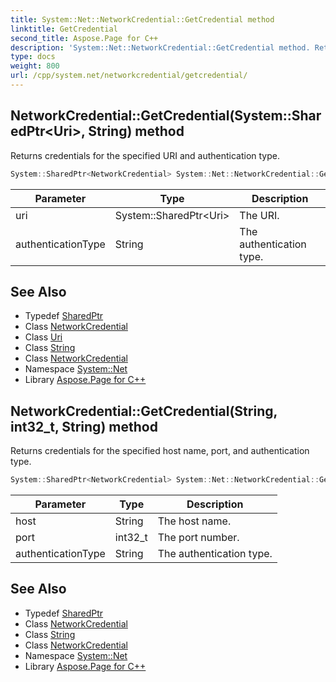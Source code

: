 ```yaml
---
title: System::Net::NetworkCredential::GetCredential method
linktitle: GetCredential
second_title: Aspose.Page for C++
description: 'System::Net::NetworkCredential::GetCredential method. Returns credentials for the specified URI and authentication type in C++.'
type: docs
weight: 800
url: /cpp/system.net/networkcredential/getcredential/
---
```

## NetworkCredential::GetCredential(System::SharedPtr\<Uri\>, String) method


Returns credentials for the specified URI and authentication type.

```cpp
System::SharedPtr<NetworkCredential> System::Net::NetworkCredential::GetCredential(System::SharedPtr<Uri> uri, String authenticationType) override
```


| Parameter | Type | Description |
| --- | --- | --- |
| uri | System::SharedPtr\<Uri\> | The URI. |
| authenticationType | String | The authentication type. |

## See Also

* Typedef [SharedPtr](../../../system/sharedptr/)
* Class [NetworkCredential](../)
* Class [Uri](../../../system/uri/)
* Class [String](../../../system/string/)
* Class [NetworkCredential](../)
* Namespace [System::Net](../../)
* Library [Aspose.Page for C++](../../../)
## NetworkCredential::GetCredential(String, int32_t, String) method


Returns credentials for the specified host name, port, and authentication type.

```cpp
System::SharedPtr<NetworkCredential> System::Net::NetworkCredential::GetCredential(String host, int32_t port, String authenticationType) override
```


| Parameter | Type | Description |
| --- | --- | --- |
| host | String | The host name. |
| port | int32_t | The port number. |
| authenticationType | String | The authentication type. |

## See Also

* Typedef [SharedPtr](../../../system/sharedptr/)
* Class [NetworkCredential](../)
* Class [String](../../../system/string/)
* Class [NetworkCredential](../)
* Namespace [System::Net](../../)
* Library [Aspose.Page for C++](../../../)
